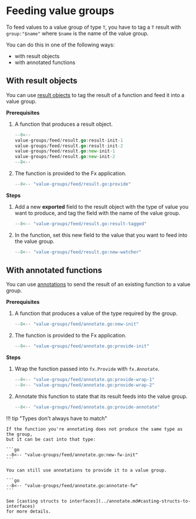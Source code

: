 # Feeding value groups

To feed values to a value group of type `T`,
you have to tag a `T` result with `group:"$name"`
where `$name` is the name of the value group.

You can do this in one of the following ways:

- with result objects
- with annotated functions

## With result objects

You can use [result objects](../result-objects.md)
to tag the result of a function and feed it into a value group.

**Prerequisites**

1. A function that produces a result object.

    ```go
    --8<--
    value-groups/feed/result.go:result-init-1
    value-groups/feed/result.go:result-init-2
    value-groups/feed/result.go:new-init-1
    value-groups/feed/result.go:new-init-2
    --8<--
    ```

2. The function is provided to the Fx application.

    ```go
    --8<-- "value-groups/feed/result.go:provide"
    ```

**Steps**

1. Add a new **exported** field to the result object
   with the type of value you want to produce,
   and tag the field with the name of the value group.

    ```go
    --8<-- "value-groups/feed/result.go:result-tagged"
    ```

2. In the function, set this new field to the value
   that you want to feed into the value group.

    ```go
    --8<-- "value-groups/feed/result.go:new-watcher"
    ```

## With annotated functions

You can use [annotations](../annotate.md)
to send the result of an existing function to a value group.

**Prerequisites**

1. A function that produces a value of the type required by the group.

    ```go
    --8<-- "value-groups/feed/annotate.go:new-init"
    ```

2. The function is provided to the Fx application.

    ```go
    --8<-- "value-groups/feed/annotate.go:provide-init"
    ```

**Steps**

1. Wrap the function passed into `fx.Provide` with `fx.Annotate`.

    ```go
    --8<-- "value-groups/feed/annotate.go:provide-wrap-1"
    --8<-- "value-groups/feed/annotate.go:provide-wrap-2"
    ```

2. Annotate this function to state that its result feeds into the value group.

    ```go
    --8<-- "value-groups/feed/annotate.go:provide-annotate"
    ```

!!! tip "Types don't always have to match"

    If the function you're annotating does not produce the same type as the group,
    but it can be cast into that type:

    ```go
    --8<-- "value-groups/feed/annotate.go:new-fw-init"
    ```

    You can still use annotations to provide it to a value group.

    ```go
    --8<-- "value-groups/feed/annotate.go:annotate-fw"
    ```

    See [casting structs to interfaces](../annotate.md#casting-structs-to-interfaces)
    for more details.
